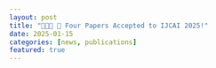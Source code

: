 ```yaml
---
layout: post
title: "🎉🎉🎉 📢 Four Papers Accepted to IJCAI 2025!"
date: 2025-01-15
categories: [news, publications]
featured: true
---
```

